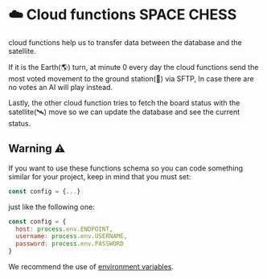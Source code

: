 # ☁️ Cloud functions SPACE CHESS
cloud functions help us to transfer data between the database and the satellite. 

If it is the Earth(🌎) turn, at minute 0 every day the cloud functions send the most voted movement to the ground station(📡) via SFTP, In case there are no votes an AI will play instead.

Lastly, the other cloud function tries to fetch the board status with the satellite(🛰️) move so we can update the database and see the current status.


## Warning ⚠️
If you want to use these functions schema so you can code something similar for your project, keep in mind that you must set:
```javascript
const config = {...}
```

just like the following one:

```javascript
const config = {
  host: process.env.ENDPOINT,
  username: process.env.USERNAME,
  password: process.env.PASSWORD
}
```

We recommend the use of [environment variables](https://medium.com/the-node-js-collection/making-your-node-js-work-everywhere-with-environment-variables-2da8cdf6e786). 